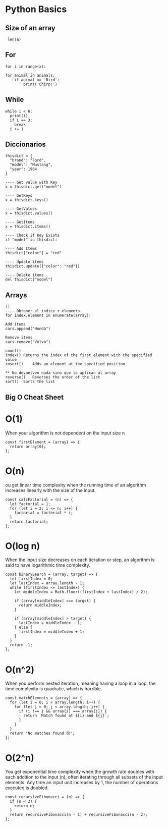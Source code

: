 # Python Basics

## Size of an array
``` 
 len(a)
```
## For
``` 
for i in range(x):
        ____   
for animal in animals:
    if animal == 'Bird':
        print('Chirp!')
``` 
## While
``` 
while i < 6:
  print(i)
  if i == 3:
    break
  i += 1
``` 
## Diccionarios
``` 
thisdict = {
  "brand": "Ford",
  "model": "Mustang",
  "year": 1964
}

---- Get value with Key
x = thisdict.get("model")

---- GetKeys
x = thisdict.keys()

---- GetValues
x = thisdict.values()

---- GetItems
x = thisdict.items()

---- Check if Key Exists
if "model" in thisdict:

---- Add Items
thisdict["color"] = "red"

---- Update items
thisdict.update({"color": "red"})

---- Delete items
del thisdict["model"]
``` 

## Arrays
``` 
[]
---- Obtener el indice + elemento
for index,element in enumerate(array):

Add items
cars.append("Honda")

Remove items
cars.remove("Volvo")

count()
index()	Returns the index of the first element with the specified value
insert()	Adds an element at the specified position

** No devuelven nada sino que lo aplican al array
reverse()	Reverses the order of the list
sort()	Sorts the list
``` 

## Big O Cheat Sheet

# O(1)
When your algorithm is not dependent on the input size n
```
const firstElement = (array) => {
  return array[0];
};
```

# O(n)
ou get linear time complexity when the running time of an algorithm increases linearly with the size of the input. 
``` 
const calcFactorial = (n) => {
  let factorial = 1;
  for (let i = 2; i <= n; i++) {
    factorial = factorial * i;
  }
  return factorial;
};
```

# O(log n)
When the input size decreases on each iteration or step, an algorithm is said to have logarithmic time complexity.

```
const binarySearch = (array, target) => {
  let firstIndex = 0;
  let lastIndex = array.length - 1;
  while (firstIndex <= lastIndex) {
    let middleIndex = Math.floor((firstIndex + lastIndex) / 2);

    if (array[middleIndex] === target) {
      return middleIndex;
    }

    if (array[middleIndex] > target) {
      lastIndex = middleIndex - 1;
    } else {
      firstIndex = middleIndex + 1;
    }
  }
  return -1;
};
```

# O(n^2)
When you perform nested iteration, meaning having a loop in a loop, the time complexity is quadratic, which is horrible.
```
const matchElements = (array) => {
  for (let i = 0; i < array.length; i++) {
    for (let j = 0; j < array.length; j++) {
      if (i !== j && array[i] === array[j]) {
        return `Match found at ${i} and ${j}`;
      }
    }
  }
  return "No matches found 😞";
};
```

# O(2^n)
You get exponential time complexity when the growth rate doubles with each addition to the input (n), often iterating through all subsets of the input elements. Any time an input unit increases by 1, the number of operations executed is doubled.

```
const recursiveFibonacci = (n) => {
  if (n < 2) {
    return n;
  }
  return recursiveFibonacci(n - 1) + recursiveFibonacci(n - 2);
};

```